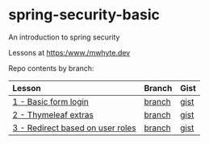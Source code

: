 # spring-security-basic

An introduction to spring security

Lessons at [https:/www./mwhyte.dev](https://mwhyte.dev)

Repo contents by branch:

| Lesson                                                                                                           | Branch                                                                                  | Gist                                                                    |
|:-----------------------------------------------------------------------------------------------------------------|:----------------------------------------------------------------------------------------|:------------------------------------------------------------------------|
| [1 - Basic form login](https://www.mwhyte.dev/Build-a-Basic-Login-Form-With-Spring-Security-Thymeleaf-and-Java-40d25fe6be95471087f956b615a48436)                         | [branch](https://github.com/MWhyte/spring-security-basic/tree/1.basic-form-login)       | [gist](https://gist.github.com/MWhyte/ae8be84a64bf9c2c66c14d9b68826c4c) |
| [2 - Thymeleaf extras](https://www.mwhyte.dev/User-Roles-and-ThymeLeaf-Extras-1024073231118033a2bff6fb98323aac)          | [branch](https://github.com/MWhyte/spring-security-basic/tree/2.thymeleaf-extras)       | [gist](https://gist.github.com/MWhyte/82ea154ba267be3be4f1617fbe93ebde) |
| [3 - Redirect based on user roles](https://www.mwhyte.dev/Spring-Security-Redirect-Based-on-User-Roles-1024073231118011a42ef5e0a419cbf2) | [branch](https://github.com/MWhyte/spring-security-basic/tree/3.redirect-based-on-role) | [gist](https://gist.github.com/MWhyte/e6a5204190ae6d631bd99e2e4c3d65fc) |
